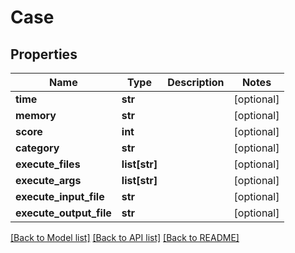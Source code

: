# Case

## Properties
Name | Type | Description | Notes
------------ | ------------- | ------------- | -------------
**time** | **str** |  | [optional] 
**memory** | **str** |  | [optional] 
**score** | **int** |  | [optional] 
**category** | **str** |  | [optional] 
**execute_files** | **list[str]** |  | [optional] 
**execute_args** | **list[str]** |  | [optional] 
**execute_input_file** | **str** |  | [optional] 
**execute_output_file** | **str** |  | [optional] 

[[Back to Model list]](../README.md#documentation-for-models) [[Back to API list]](../README.md#documentation-for-api-endpoints) [[Back to README]](../README.md)

